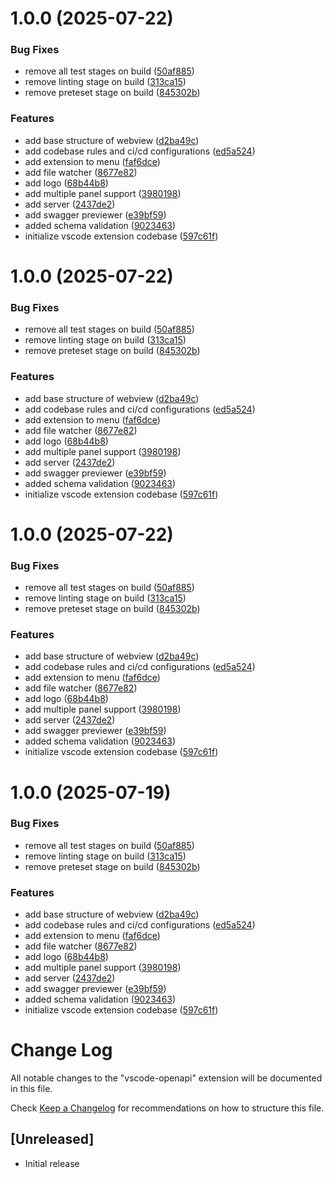 # 1.0.0 (2025-07-22)


### Bug Fixes

* remove all test stages on build ([50af885](https://github.com/mumincelal/vscode-openapi/commit/50af885c9ed13940fbb3aa2c2a06db9759307ae9))
* remove linting stage on build ([313ca15](https://github.com/mumincelal/vscode-openapi/commit/313ca150dea17a557307febd7860f7ec7649d26f))
* remove preteset stage on build ([845302b](https://github.com/mumincelal/vscode-openapi/commit/845302bd08ea60b48358a96383757d2a81020b14))


### Features

* add base structure of webview ([d2ba49c](https://github.com/mumincelal/vscode-openapi/commit/d2ba49c668490575c86328b083a1b383f3e8ea67))
* add codebase rules and ci/cd configurations ([ed5a524](https://github.com/mumincelal/vscode-openapi/commit/ed5a524e63392ffc16067caf8d7d0813ddf59f7b))
* add extension to menu ([faf6dce](https://github.com/mumincelal/vscode-openapi/commit/faf6dce43a20ba34731059204c09dce45a463dcd))
* add file watcher ([8677e82](https://github.com/mumincelal/vscode-openapi/commit/8677e826dfbb93aff915684f8ed0981b483bcf6b))
* add logo ([68b44b8](https://github.com/mumincelal/vscode-openapi/commit/68b44b8a9cbf11d9fde35348d103ef4b27250949))
* add multiple panel support ([3980198](https://github.com/mumincelal/vscode-openapi/commit/3980198fa4effa0dd38a31f640a49b16ea848cc1))
* add server ([2437de2](https://github.com/mumincelal/vscode-openapi/commit/2437de2850adc438a8f9a1e9538e2af883475d8c))
* add swagger previewer ([e39bf59](https://github.com/mumincelal/vscode-openapi/commit/e39bf59a64ddd5bc484554b5486081de3a08a18c))
* added schema validation ([9023463](https://github.com/mumincelal/vscode-openapi/commit/90234631ce28045f37105b0ccf727dc7e25dadae))
* initialize vscode extension codebase ([597c61f](https://github.com/mumincelal/vscode-openapi/commit/597c61fb2feaf16725d1422d9e2c2ac1451d335d))

# 1.0.0 (2025-07-22)


### Bug Fixes

* remove all test stages on build ([50af885](https://github.com/mumincelal/vscode-openapi/commit/50af885c9ed13940fbb3aa2c2a06db9759307ae9))
* remove linting stage on build ([313ca15](https://github.com/mumincelal/vscode-openapi/commit/313ca150dea17a557307febd7860f7ec7649d26f))
* remove preteset stage on build ([845302b](https://github.com/mumincelal/vscode-openapi/commit/845302bd08ea60b48358a96383757d2a81020b14))


### Features

* add base structure of webview ([d2ba49c](https://github.com/mumincelal/vscode-openapi/commit/d2ba49c668490575c86328b083a1b383f3e8ea67))
* add codebase rules and ci/cd configurations ([ed5a524](https://github.com/mumincelal/vscode-openapi/commit/ed5a524e63392ffc16067caf8d7d0813ddf59f7b))
* add extension to menu ([faf6dce](https://github.com/mumincelal/vscode-openapi/commit/faf6dce43a20ba34731059204c09dce45a463dcd))
* add file watcher ([8677e82](https://github.com/mumincelal/vscode-openapi/commit/8677e826dfbb93aff915684f8ed0981b483bcf6b))
* add logo ([68b44b8](https://github.com/mumincelal/vscode-openapi/commit/68b44b8a9cbf11d9fde35348d103ef4b27250949))
* add multiple panel support ([3980198](https://github.com/mumincelal/vscode-openapi/commit/3980198fa4effa0dd38a31f640a49b16ea848cc1))
* add server ([2437de2](https://github.com/mumincelal/vscode-openapi/commit/2437de2850adc438a8f9a1e9538e2af883475d8c))
* add swagger previewer ([e39bf59](https://github.com/mumincelal/vscode-openapi/commit/e39bf59a64ddd5bc484554b5486081de3a08a18c))
* added schema validation ([9023463](https://github.com/mumincelal/vscode-openapi/commit/90234631ce28045f37105b0ccf727dc7e25dadae))
* initialize vscode extension codebase ([597c61f](https://github.com/mumincelal/vscode-openapi/commit/597c61fb2feaf16725d1422d9e2c2ac1451d335d))

# 1.0.0 (2025-07-22)


### Bug Fixes

* remove all test stages on build ([50af885](https://github.com/mumincelal/vscode-openapi/commit/50af885c9ed13940fbb3aa2c2a06db9759307ae9))
* remove linting stage on build ([313ca15](https://github.com/mumincelal/vscode-openapi/commit/313ca150dea17a557307febd7860f7ec7649d26f))
* remove preteset stage on build ([845302b](https://github.com/mumincelal/vscode-openapi/commit/845302bd08ea60b48358a96383757d2a81020b14))


### Features

* add base structure of webview ([d2ba49c](https://github.com/mumincelal/vscode-openapi/commit/d2ba49c668490575c86328b083a1b383f3e8ea67))
* add codebase rules and ci/cd configurations ([ed5a524](https://github.com/mumincelal/vscode-openapi/commit/ed5a524e63392ffc16067caf8d7d0813ddf59f7b))
* add extension to menu ([faf6dce](https://github.com/mumincelal/vscode-openapi/commit/faf6dce43a20ba34731059204c09dce45a463dcd))
* add file watcher ([8677e82](https://github.com/mumincelal/vscode-openapi/commit/8677e826dfbb93aff915684f8ed0981b483bcf6b))
* add logo ([68b44b8](https://github.com/mumincelal/vscode-openapi/commit/68b44b8a9cbf11d9fde35348d103ef4b27250949))
* add multiple panel support ([3980198](https://github.com/mumincelal/vscode-openapi/commit/3980198fa4effa0dd38a31f640a49b16ea848cc1))
* add server ([2437de2](https://github.com/mumincelal/vscode-openapi/commit/2437de2850adc438a8f9a1e9538e2af883475d8c))
* add swagger previewer ([e39bf59](https://github.com/mumincelal/vscode-openapi/commit/e39bf59a64ddd5bc484554b5486081de3a08a18c))
* added schema validation ([9023463](https://github.com/mumincelal/vscode-openapi/commit/90234631ce28045f37105b0ccf727dc7e25dadae))
* initialize vscode extension codebase ([597c61f](https://github.com/mumincelal/vscode-openapi/commit/597c61fb2feaf16725d1422d9e2c2ac1451d335d))

# 1.0.0 (2025-07-19)


### Bug Fixes

* remove all test stages on build ([50af885](https://github.com/mumincelal/vscode-openapi/commit/50af885c9ed13940fbb3aa2c2a06db9759307ae9))
* remove linting stage on build ([313ca15](https://github.com/mumincelal/vscode-openapi/commit/313ca150dea17a557307febd7860f7ec7649d26f))
* remove preteset stage on build ([845302b](https://github.com/mumincelal/vscode-openapi/commit/845302bd08ea60b48358a96383757d2a81020b14))


### Features

* add base structure of webview ([d2ba49c](https://github.com/mumincelal/vscode-openapi/commit/d2ba49c668490575c86328b083a1b383f3e8ea67))
* add codebase rules and ci/cd configurations ([ed5a524](https://github.com/mumincelal/vscode-openapi/commit/ed5a524e63392ffc16067caf8d7d0813ddf59f7b))
* add extension to menu ([faf6dce](https://github.com/mumincelal/vscode-openapi/commit/faf6dce43a20ba34731059204c09dce45a463dcd))
* add file watcher ([8677e82](https://github.com/mumincelal/vscode-openapi/commit/8677e826dfbb93aff915684f8ed0981b483bcf6b))
* add logo ([68b44b8](https://github.com/mumincelal/vscode-openapi/commit/68b44b8a9cbf11d9fde35348d103ef4b27250949))
* add multiple panel support ([3980198](https://github.com/mumincelal/vscode-openapi/commit/3980198fa4effa0dd38a31f640a49b16ea848cc1))
* add server ([2437de2](https://github.com/mumincelal/vscode-openapi/commit/2437de2850adc438a8f9a1e9538e2af883475d8c))
* add swagger previewer ([e39bf59](https://github.com/mumincelal/vscode-openapi/commit/e39bf59a64ddd5bc484554b5486081de3a08a18c))
* added schema validation ([9023463](https://github.com/mumincelal/vscode-openapi/commit/90234631ce28045f37105b0ccf727dc7e25dadae))
* initialize vscode extension codebase ([597c61f](https://github.com/mumincelal/vscode-openapi/commit/597c61fb2feaf16725d1422d9e2c2ac1451d335d))

# Change Log

All notable changes to the "vscode-openapi" extension will be documented in this file.

Check [Keep a Changelog](http://keepachangelog.com/) for recommendations on how to structure this file.

## [Unreleased]

- Initial release
